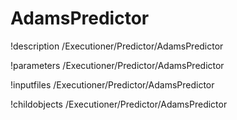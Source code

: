 <!-- MOOSE Documentation Stub: Remove this when content is added. -->

# AdamsPredictor
!description /Executioner/Predictor/AdamsPredictor

!parameters /Executioner/Predictor/AdamsPredictor

!inputfiles /Executioner/Predictor/AdamsPredictor

!childobjects /Executioner/Predictor/AdamsPredictor
